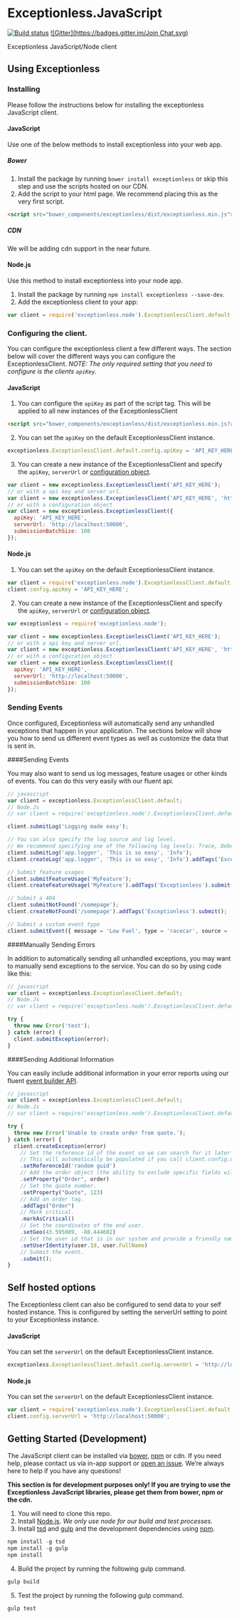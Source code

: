 # Exceptionless.JavaScript
[![Build status](https://ci.appveyor.com/api/projects/status/ahu7u4tvls56wqqu?svg=true)](https://ci.appveyor.com/project/Exceptionless/exceptionless-javascript) [![Gitter](https://badges.gitter.im/Join Chat.svg)](https://gitter.im/exceptionless/Discuss)

Exceptionless JavaScript/Node client

## Using Exceptionless

### Installing

Please follow the instructions below for installing the exceptionless JavaScript client.

#### JavaScript
Use one of the below methods to install exceptionless into your web app.
##### Bower
1. Install the package by running `bower install exceptionless` or skip this step and use the scripts hosted on our CDN.
2. Add the script to your html page. We recommend placing this as the very first script.
```html
<script src="bower_components/exceptionless/dist/exceptionless.min.js"></script>
```

##### CDN
We will be adding cdn support in the near future.

#### Node.js
Use this method to install exceptionless into your node app.
1. Install the package by running `npm install exceptionless --save-dev`.
2. Add the exceptionless client to your app:
```javascript
var client = require('exceptionless.node').ExceptionlessClient.default;
```

### Configuring the client.
You can configure the exceptionless client a few different ways. The section below will cover the different ways you can configure the ExceptionlessClient. _NOTE: The only required setting that you need to configure is the clients `apiKey`._

#### JavaScript
1. You can configure the `apiKey` as part of the script tag. This will be applied to all new instances of the ExceptionlessClient
```html
<script src="bower_components/exceptionless/dist/exceptionless.min.js?apiKey=API_KEY_HERE"></script>
```
2. You can set the `apiKey` on the default ExceptionlessClient instance.
```javascript
exceptionless.ExceptionlessClient.default.config.apiKey = 'API_KEY_HERE';
```
3. You can create a new instance of the ExceptionlessClient and specify the `apiKey`, `serverUrl` or [configuration object](https://github.com/exceptionless/Exceptionless.JavaScript/blob/master/src/configuration/IConfigurationSettings.ts).
```javascript
var client = new exceptionless.ExceptionlessClient('API_KEY_HERE');
// or with a api key and server url.
var client = new exceptionless.ExceptionlessClient('API_KEY_HERE', 'http://localhost:50000');
// or with a configuration object
var client = new exceptionless.ExceptionlessClient({
  apiKey: 'API_KEY_HERE',
  serverUrl: 'http://localhost:50000',
  submissionBatchSize: 100
});
```

#### Node.js
1. You can set the `apiKey` on the default ExceptionlessClient instance.
```javascript
var client = require('exceptionless.node').ExceptionlessClient.default;
client.config.apiKey = 'API_KEY_HERE';
```
2. You can create a new instance of the ExceptionlessClient and specify the `apiKey`, `serverUrl` or [configuration object](https://github.com/exceptionless/Exceptionless.JavaScript/blob/master/src/configuration/IConfigurationSettings.ts).
```javascript
var exceptionless = require('exceptionless.node');

var client = new exceptionless.ExceptionlessClient('API_KEY_HERE');
// or with a api key and server url.
var client = new exceptionless.ExceptionlessClient('API_KEY_HERE', 'http://localhost:50000');
// or with a configuration object
var client = new exceptionless.ExceptionlessClient({
  apiKey: 'API_KEY_HERE',
  serverUrl: 'http://localhost:50000',
  submissionBatchSize: 100
});
```

### Sending Events
Once configured, Exceptionless will automatically send any unhandled exceptions that happen in your application. The sections below will show you how to send us different event types as well as customize the data that is sent in.

####Sending Events

You may also want to send us log messages, feature usages or other kinds of events. You can do this very easily with our fluent api.

```javascript
// javascript
var client = exceptionless.ExceptionlessClient.default;
// Node.Js
// var client = require('exceptionless.node').ExceptionlessClient.default;

client.submitLog('Logging made easy');

// You can also specify the log source and log level.
// We recommend specifying one of the following log levels: Trace, Debug, Info, Warn, Error
client.submitLog('app.logger', 'This is so easy', 'Info');
client.createLog('app.logger', 'This is so easy', 'Info').addTags('Exceptionless').submit();

// Submit feature usages
client.submitFeatureUsage('MyFeature');
client.createFeatureUsage('MyFeature').addTags('Exceptionless').submit();

// Submit a 404
client.submitNotFound('/somepage');
client.createNotFound('/somepage').addTags('Exceptionless').submit();

// Submit a custom event type
client.submitEvent({ message = 'Low Fuel', type = 'racecar', source = 'Fuel System' });
```
####Manually Sending Errors

In addition to automatically sending all unhandled exceptions, you may want to manually send exceptions to the service. You can do so by using code like this:

```javascript
// javascript
var client = exceptionless.ExceptionlessClient.default;
// Node.Js
// var client = require('exceptionless.node').ExceptionlessClient.default;

try {
  throw new Error('test');
} catch (error) {
  client.submitException(error);
}
```

####Sending Additional Information

You can easily include additional information in your error reports using our fluent [event builder API](https://github.com/exceptionless/Exceptionless.JavaScript/blob/master/src/EventBuilder.ts).
```javascript
// javascript
var client = exceptionless.ExceptionlessClient.default;
// Node.Js
// var client = require('exceptionless.node').ExceptionlessClient.default;

try {
  throw new Error('Unable to create order from quote.');
} catch (error) {
  client.createException(error)
    // Set the reference id of the event so we can search for it later (reference:id).
    // This will automatically be populated if you call client.config.useReferenceIds();
    .setReferenceId('random guid')
    // Add the order object (the ability to exclude specific fields will be coming in a future version).
    .setProperty("Order", order)
    // Set the quote number.
    .setProperty("Quote", 123)
    // Add an order tag.
    .addTags("Order")
    // Mark critical.
    .markAsCritical()
    // Set the coordinates of the end user.
    .setGeo(43.595089, -88.444602)
    // Set the user id that is in our system and provide a friendly name.
    .setUserIdentity(user.Id, user.FullName)
    // Submit the event.
    .submit();
}
```

## Self hosted options

The Exceptionless client can also be configured to send data to your self hosted instance. This is configured by setting the serverUrl setting to point to your Exceptionless instance.

#### JavaScript
You can set the `serverUrl` on the default ExceptionlessClient instance.
```javascript
exceptionless.ExceptionlessClient.default.config.serverUrl = 'http://localhost:50000';
```

#### Node.js
You can set the `serverUrl` on the default ExceptionlessClient instance.
```javascript
var client = require('exceptionless.node').ExceptionlessClient.default;
client.config.serverUrl = 'http://localhost:50000';
```

## Getting Started (Development)

The JavaScript client can be installed via [bower](http://bower.io/search/?q=exceptionless), [npm](https://www.npmjs.com/package/exceptionless) or cdn. If you need help, please contact us via in-app support or [open an issue](https://github.com/exceptionless/Exceptionless.JavaScript/issues/new). We’re always here to help if you have any questions!

**This section is for development purposes only! If you are trying to use the Exceptionless JavaScript libraries, please get them from bower, npm or the cdn.**

1. You will need to clone this repo.
2. Install [Node.js](https://nodejs.org). _We only use node for our build and test processes._
3. Install [tsd](https://github.com/DefinitelyTyped/tsd) and [gulp](http://gulpjs.com) and the development dependencies using [npm](https://www.npmjs.com).
```javascript
npm install -g tsd
npm install -g gulp
npm install
```
4. Build the project by running the following gulp command.
```javascript
gulp build
```
5. Test the project by running the following gulp command.
```javascript
gulp test
```
